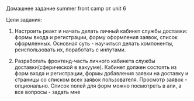 Домашнее задание summer front camp от unit 6

Цели задания:

1. Настроить реакт и начать делать личный кабинет службы доставки: формы входа и регистрации, форму оформления заявок, список оформленных. Основная суть - научиться делать компоненты, реиспользовать их, поработать с инпутами.

2. Разработать фронтенд-часть личного кабинета службы доставки(сферической в вакууме). Кабинет должен состоять из форм входа и регистрации, формы добавления заявки на доставку и страницы со списком всех заявок пользователя. Просмотр заявок - опционально. Список полей для форм можно посмотреть в апи, а все вопросы - задать мне